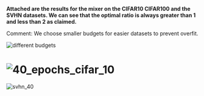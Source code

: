 **Attached are the results for the mixer on the CIFAR10 CIFAR100 and the SVHN datasets. We can see that the optimal ratio is always greater than 1 and less than 2 as claimed.**

Comment: We choose smaller budgets for easier datasets to prevent overfit. 

![different budgets](https://user-images.githubusercontent.com/110481768/182423353-6045e81f-8198-486d-86f3-a50d943f6351.png)


# ![40_epochs_cifar_10](https://user-images.githubusercontent.com/110481768/182423316-caa2abf1-cfb8-44ea-96d7-16bd15429416.png)


![svhn_40](https://user-images.githubusercontent.com/110481768/182423252-6f168f08-1891-408a-aab1-b11fa54ab978.png)

